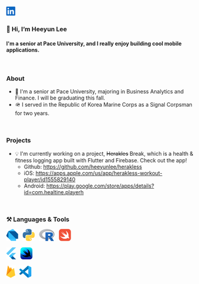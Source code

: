 <a href="https://www.linkedin.com/in/heeyunlee/"><img src="readme_assets/linkedin.svg" height="24"></img></a>
&nbsp;

### 👋 Hi, I’m Heeyun Lee

#### I'm a senior at Pace University, and I really enjoy building cool mobile applications.

<br>

### About
- 🏫 I'm a senior at Pace University, majoring in Business Analytics and Finance. I will be graduating this fall.
- 🪖 I served in the Republic of Korea Marine Corps as a Signal Corpsman for two years.

<br>

### Projects
- 💡 I'm currently working on a project, ~~Herakles~~ Break, which is a health & fitness logging app built with Flutter and Firebase. Check out the app!
  - Github: https://github.com/heeyunlee/herakless
  - iOS: https://apps.apple.com/us/app/herakless-workout-player/id1555829140
  - Android: https://play.google.com/store/apps/details?id=com.healtine.playerh
  
<br>

### ⚒️ Languages & Tools

<a href="https://dart.dev/"><img src="readme_assets/dart.svg" height="32"></img></a>
&nbsp;
<a href="https://www.python.org/"><img src="readme_assets/python.svg" height="32"></img></a>
&nbsp;
<a href="https://www.r-project.org/"><img src="readme_assets/r.svg" height="32"></img></a>
&nbsp;
<a href="https://developer.apple.com/swift/"><img src="readme_assets/swift.svg" height="32"></img></a>
&nbsp;

<a href="https://flutter.dev/"><img src="readme_assets/flutter.svg" height="32"></img></a>
&nbsp;
<a href="https://developer.apple.com/xcode/swiftui/"><img src="readme_assets/swiftui.png" height="32"></img></a>
&nbsp;

<a href="https://firebase.google.com/"><img src="readme_assets/firebase.svg" height="32"></img></a>
&nbsp;
<a href="https://code.visualstudio.com/"><img src="readme_assets/vscode.svg" height="32"></img></a>
&nbsp;